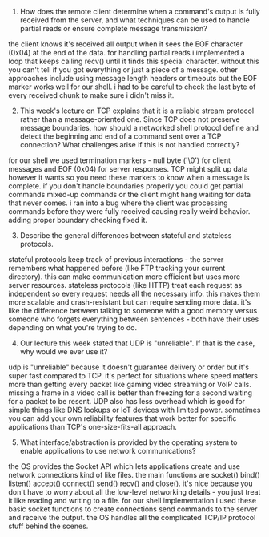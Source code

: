 1. How does the remote client determine when a command's output is fully received from the server, and what techniques can be used to handle partial reads or ensure complete message transmission?

the client knows it's received all output when it sees the EOF character (0x04) at the end of the data. for handling partial reads i implemented a loop that keeps calling recv() until it finds this special character. without this you can't tell if you got everything or just a piece of a message. other approaches include using message length headers or timeouts but the EOF marker works well for our shell. i had to be careful to check the last byte of every received chunk to make sure i didn't miss it.

2. This week's lecture on TCP explains that it is a reliable stream protocol rather than a message-oriented one. Since TCP does not preserve message boundaries, how should a networked shell protocol define and detect the beginning and end of a command sent over a TCP connection? What challenges arise if this is not handled correctly?

for our shell we used termination markers - null byte ('\0') for client messages and EOF (0x04) for server responses. TCP might split up data however it wants so you need these markers to know when a message is complete. if you don't handle boundaries properly you could get partial commands mixed-up commands or the client might hang waiting for data that never comes. i ran into a bug where the client was processing commands before they were fully received causing really weird behavior. adding proper boundary checking fixed it.

3. Describe the general differences between stateful and stateless protocols.

stateful protocols keep track of previous interactions - the server remembers what happened before (like FTP tracking your current directory). this can make communication more efficient but uses more server resources. stateless protocols (like HTTP) treat each request as independent so every request needs all the necessary info. this makes them more scalable and crash-resistant but can require sending more data. it's like the difference between talking to someone with a good memory versus someone who forgets everything between sentences - both have their uses depending on what you're trying to do.

4. Our lecture this week stated that UDP is "unreliable". If that is the case, why would we ever use it?

udp is "unreliable" because it doesn't guarantee delivery or order but it's super fast compared to TCP. it's perfect for situations where speed matters more than getting every packet like gaming video streaming or VoIP calls. missing a frame in a video call is better than freezing for a second waiting for a packet to be resent. UDP also has less overhead which is good for simple things like DNS lookups or IoT devices with limited power. sometimes you can add your own reliability features that work better for specific applications than TCP's one-size-fits-all approach.

5. What interface/abstraction is provided by the operating system to enable applications to use network communications?

the OS provides the Socket API which lets applications create and use network connections kind of like files. the main functions are socket() bind() listen() accept() connect() send() recv() and close(). it's nice because you don't have to worry about all the low-level networking details - you just treat it like reading and writing to a file. for our shell implementation i used these basic socket functions to create connections send commands to the server and receive the output. the OS handles all the complicated TCP/IP protocol stuff behind the scenes.
